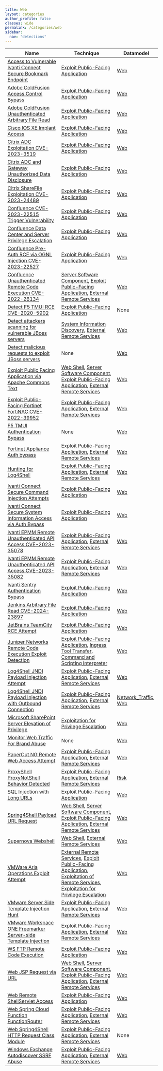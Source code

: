 ```yaml
---
title: Web
layout: categories
author_profile: false
classes: wide
permalink: /categories/web
sidebar:
  nav: "detections"
---
```


| Name    | Technique | Datamodel |
| --------| --------- |------------|
| [Access to Vulnerable Ivanti Connect Secure Bookmark Endpoint](/web/15838756-f425-43fa-9d88-a7f88063e81a/) | [Exploit Public-Facing Application](/tags/#exploit-public-facing-application) | [Web](https://docs.splunk.com/Documentation/CIM/latest/User/Web) |
| [Adobe ColdFusion Access Control Bypass](/web/d6821c0b-fcdc-4c95-a77f-e10752fae41a/) | [Exploit Public-Facing Application](/tags/#exploit-public-facing-application) | [Web](https://docs.splunk.com/Documentation/CIM/latest/User/Web) |
| [Adobe ColdFusion Unauthenticated Arbitrary File Read](/web/695aceae-21db-4e7f-93ac-a52e39d02b93/) | [Exploit Public-Facing Application](/tags/#exploit-public-facing-application) | [Web](https://docs.splunk.com/Documentation/CIM/latest/User/Web) |
| [Cisco IOS XE Implant Access](/web/07c36cda-6567-43c3-bc1a-89dff61e2cd9/) | [Exploit Public-Facing Application](/tags/#exploit-public-facing-application) | [Web](https://docs.splunk.com/Documentation/CIM/latest/User/Web) |
| [Citrix ADC Exploitation CVE-2023-3519](/web/76ac2dcb-333c-4a77-8ae9-2720cfae47a8/) | [Exploit Public-Facing Application](/tags/#exploit-public-facing-application) | [Web](https://docs.splunk.com/Documentation/CIM/latest/User/Web) |
| [Citrix ADC and Gateway Unauthorized Data Disclosure](/web/b593cac5-dd20-4358-972a-d945fefdaf17/) | [Exploit Public-Facing Application](/tags/#exploit-public-facing-application) | [Web](https://docs.splunk.com/Documentation/CIM/latest/User/Web) |
| [Citrix ShareFile Exploitation CVE-2023-24489](/web/172c59f2-5fae-45e5-8e51-94445143e93f/) | [Exploit Public-Facing Application](/tags/#exploit-public-facing-application) | [Web](https://docs.splunk.com/Documentation/CIM/latest/User/Web) |
| [Confluence CVE-2023-22515 Trigger Vulnerability](/web/630ea8b2-2800-4f5d-9cbc-d65c567349b0/) | [Exploit Public-Facing Application](/tags/#exploit-public-facing-application) | [Web](https://docs.splunk.com/Documentation/CIM/latest/User/Web) |
| [Confluence Data Center and Server Privilege Escalation](/web/115bebac-0976-4f7d-a3ec-d1fb45a39a11/) | [Exploit Public-Facing Application](/tags/#exploit-public-facing-application) | [Web](https://docs.splunk.com/Documentation/CIM/latest/User/Web) |
| [Confluence Pre-Auth RCE via OGNL Injection CVE-2023-22527](/web/f56936c0-ae6f-4eeb-91ff-ecc1448c6105/) | [Exploit Public-Facing Application](/tags/#exploit-public-facing-application) | [Web](https://docs.splunk.com/Documentation/CIM/latest/User/Web) |
| [Confluence Unauthenticated Remote Code Execution CVE-2022-26134](/web/fcf4bd3f-a79f-4b7a-83bf-2692d60b859c/) | [Server Software Component](/tags/#server-software-component), [Exploit Public-Facing Application](/tags/#exploit-public-facing-application), [External Remote Services](/tags/#external-remote-services) | [Web](https://docs.splunk.com/Documentation/CIM/latest/User/Web) |
| [Detect F5 TMUI RCE CVE-2020-5902](/web/810e4dbc-d46e-11ea-87d0-0242ac130003/) | [Exploit Public-Facing Application](/tags/#exploit-public-facing-application) |  None |
| [Detect attackers scanning for vulnerable JBoss servers](/web/104658f4-afdc-499e-9719-17243f982681/) | [System Information Discovery](/tags/#system-information-discovery), [External Remote Services](/tags/#external-remote-services) | [Web](https://docs.splunk.com/Documentation/CIM/latest/User/Web) |
| [Detect malicious requests to exploit JBoss servers](/web/c8bff7a4-11ea-4416-a27d-c5bca472913d/) |  None | [Web](https://docs.splunk.com/Documentation/CIM/latest/User/Web) |
| [Exploit Public Facing Application via Apache Commons Text](/web/19a481e0-c97c-4d14-b1db-75a708eb592e/) | [Web Shell](/tags/#web-shell), [Server Software Component](/tags/#server-software-component), [Exploit Public-Facing Application](/tags/#exploit-public-facing-application), [External Remote Services](/tags/#external-remote-services) | [Web](https://docs.splunk.com/Documentation/CIM/latest/User/Web) |
| [Exploit Public-Facing Fortinet FortiNAC CVE-2022-39952](/web/2038f5c6-5aba-4221-8ae2-ca76e2ca8b97/) | [Exploit Public-Facing Application](/tags/#exploit-public-facing-application), [External Remote Services](/tags/#external-remote-services) | [Web](https://docs.splunk.com/Documentation/CIM/latest/User/Web) |
| [F5 TMUI Authentication Bypass](/web/88bf127c-613e-4579-99e4-c4d4b02f3840/) |  None | [Web](https://docs.splunk.com/Documentation/CIM/latest/User/Web) |
| [Fortinet Appliance Auth bypass](/web/a83122f2-fa09-4868-a230-544dbc54bc1c/) | [Exploit Public-Facing Application](/tags/#exploit-public-facing-application), [External Remote Services](/tags/#external-remote-services) | [Web](https://docs.splunk.com/Documentation/CIM/latest/User/Web) |
| [Hunting for Log4Shell](/web/158b68fa-5d1a-11ec-aac8-acde48001122/) | [Exploit Public-Facing Application](/tags/#exploit-public-facing-application), [External Remote Services](/tags/#external-remote-services) | [Web](https://docs.splunk.com/Documentation/CIM/latest/User/Web) |
| [Ivanti Connect Secure Command Injection Attempts](/web/1f32a7e0-a060-4545-b7de-73fcf9ad536e/) | [Exploit Public-Facing Application](/tags/#exploit-public-facing-application) | [Web](https://docs.splunk.com/Documentation/CIM/latest/User/Web) |
| [Ivanti Connect Secure System Information Access via Auth Bypass](/web/d51c13dd-a232-4c83-a2bb-72ab36233c5d/) | [Exploit Public-Facing Application](/tags/#exploit-public-facing-application) | [Web](https://docs.splunk.com/Documentation/CIM/latest/User/Web) |
| [Ivanti EPMM Remote Unauthenticated API Access CVE-2023-35078](/web/66b9c9ba-7fb2-4e80-a3a2-496e5e078167/) | [Exploit Public-Facing Application](/tags/#exploit-public-facing-application), [External Remote Services](/tags/#external-remote-services) | [Web](https://docs.splunk.com/Documentation/CIM/latest/User/Web) |
| [Ivanti EPMM Remote Unauthenticated API Access CVE-2023-35082](/web/e03edeba-4942-470c-a664-27253f3ad351/) | [Exploit Public-Facing Application](/tags/#exploit-public-facing-application), [External Remote Services](/tags/#external-remote-services) | [Web](https://docs.splunk.com/Documentation/CIM/latest/User/Web) |
| [Ivanti Sentry Authentication Bypass](/web/b8e0d1cf-e6a8-4d46-a5ae-aebe18ead8f8/) | [Exploit Public-Facing Application](/tags/#exploit-public-facing-application) | [Web](https://docs.splunk.com/Documentation/CIM/latest/User/Web) |
| [Jenkins Arbitrary File Read CVE-2024-23897](/web/c641260d-2b48-4eb1-b1e8-2cc5b8b99ab1/) | [Exploit Public-Facing Application](/tags/#exploit-public-facing-application) | [Web](https://docs.splunk.com/Documentation/CIM/latest/User/Web) |
| [JetBrains TeamCity RCE Attempt](/web/89a58e5f-1365-4793-b45c-770abbb32b6c/) | [Exploit Public-Facing Application](/tags/#exploit-public-facing-application) | [Web](https://docs.splunk.com/Documentation/CIM/latest/User/Web) |
| [Juniper Networks Remote Code Execution Exploit Detection](/web/6cc4cc3d-b10a-4fac-be1e-55d384fc690e/) | [Exploit Public-Facing Application](/tags/#exploit-public-facing-application), [Ingress Tool Transfer](/tags/#ingress-tool-transfer), [Command and Scripting Interpreter](/tags/#command-and-scripting-interpreter) | [Web](https://docs.splunk.com/Documentation/CIM/latest/User/Web) |
| [Log4Shell JNDI Payload Injection Attempt](/web/c184f12e-5c90-11ec-bf1f-497c9a704a72/) | [Exploit Public-Facing Application](/tags/#exploit-public-facing-application), [External Remote Services](/tags/#external-remote-services) | [Web](https://docs.splunk.com/Documentation/CIM/latest/User/Web) |
| [Log4Shell JNDI Payload Injection with Outbound Connection](/web/69afee44-5c91-11ec-bf1f-497c9a704a72/) | [Exploit Public-Facing Application](/tags/#exploit-public-facing-application), [External Remote Services](/tags/#external-remote-services) | [Network_Traffic](https://docs.splunk.com/Documentation/CIM/latest/User/NetworkTraffic), [Web](https://docs.splunk.com/Documentation/CIM/latest/User/Web) |
| [Microsoft SharePoint Server Elevation of Privilege](/web/fcf4bd3f-a79f-4b7a-83bf-2692d60b859d/) | [Exploitation for Privilege Escalation](/tags/#exploitation-for-privilege-escalation) | [Web](https://docs.splunk.com/Documentation/CIM/latest/User/Web) |
| [Monitor Web Traffic For Brand Abuse](/web/134da869-e264-4a8f-8d7e-fcd0ec88f301/) |  None | [Web](https://docs.splunk.com/Documentation/CIM/latest/User/Web) |
| [PaperCut NG Remote Web Access Attempt](/web/9fcb214a-dc42-4ce7-a650-f1d2cab16a6a/) | [Exploit Public-Facing Application](/tags/#exploit-public-facing-application), [External Remote Services](/tags/#external-remote-services) | [Web](https://docs.splunk.com/Documentation/CIM/latest/User/Web) |
| [ProxyShell ProxyNotShell Behavior Detected](/web/c32fab32-6aaf-492d-bfaf-acbed8e50cdf/) | [Exploit Public-Facing Application](/tags/#exploit-public-facing-application), [External Remote Services](/tags/#external-remote-services) | [Risk](https://docs.splunk.com/Documentation/CIM/latest/User/Risk) |
| [SQL Injection with Long URLs](/web/e0aad4cf-0790-423b-8328-7564d0d938f9/) | [Exploit Public-Facing Application](/tags/#exploit-public-facing-application) | [Web](https://docs.splunk.com/Documentation/CIM/latest/User/Web) |
| [Spring4Shell Payload URL Request](/web/9d44d649-7d67-4559-95c1-8022ff49420b/) | [Web Shell](/tags/#web-shell), [Server Software Component](/tags/#server-software-component), [Exploit Public-Facing Application](/tags/#exploit-public-facing-application), [External Remote Services](/tags/#external-remote-services) | [Web](https://docs.splunk.com/Documentation/CIM/latest/User/Web) |
| [Supernova Webshell](/web/2ec08a09-9ff1-4dac-b59f-1efd57972ec1/) | [Web Shell](/tags/#web-shell), [External Remote Services](/tags/#external-remote-services) | [Web](https://docs.splunk.com/Documentation/CIM/latest/User/Web) |
| [VMWare Aria Operations Exploit Attempt](/web/d5d865e4-03e6-43da-98f4-28a4f42d4df7/) | [External Remote Services](/tags/#external-remote-services), [Exploit Public-Facing Application](/tags/#exploit-public-facing-application), [Exploitation of Remote Services](/tags/#exploitation-of-remote-services), [Exploitation for Privilege Escalation](/tags/#exploitation-for-privilege-escalation) | [Web](https://docs.splunk.com/Documentation/CIM/latest/User/Web) |
| [VMware Server Side Template Injection Hunt](/web/5796b570-ad12-44df-b1b5-b7e6ae3aabb0/) | [Exploit Public-Facing Application](/tags/#exploit-public-facing-application), [External Remote Services](/tags/#external-remote-services) | [Web](https://docs.splunk.com/Documentation/CIM/latest/User/Web) |
| [VMware Workspace ONE Freemarker Server-side Template Injection](/web/9e5726fe-8fde-460e-bd74-cddcf6c86113/) | [Exploit Public-Facing Application](/tags/#exploit-public-facing-application), [External Remote Services](/tags/#external-remote-services) | [Web](https://docs.splunk.com/Documentation/CIM/latest/User/Web) |
| [WS FTP Remote Code Execution](/web/b84e8f39-4e7b-4d4f-9e7c-fcd29a227845/) | [Exploit Public-Facing Application](/tags/#exploit-public-facing-application) | [Web](https://docs.splunk.com/Documentation/CIM/latest/User/Web) |
| [Web JSP Request via URL](/web/2850c734-2d44-4431-8139-1a56f6f54c01/) | [Web Shell](/tags/#web-shell), [Server Software Component](/tags/#server-software-component), [Exploit Public-Facing Application](/tags/#exploit-public-facing-application), [External Remote Services](/tags/#external-remote-services) | [Web](https://docs.splunk.com/Documentation/CIM/latest/User/Web) |
| [Web Remote ShellServlet Access](/web/c2a332c3-24a2-4e24-9455-0e80332e6746/) | [Exploit Public-Facing Application](/tags/#exploit-public-facing-application) | [Web](https://docs.splunk.com/Documentation/CIM/latest/User/Web) |
| [Web Spring Cloud Function FunctionRouter](/web/89dddbad-369a-4f8a-ace2-2439218735bc/) | [Exploit Public-Facing Application](/tags/#exploit-public-facing-application), [External Remote Services](/tags/#external-remote-services) | [Web](https://docs.splunk.com/Documentation/CIM/latest/User/Web) |
| [Web Spring4Shell HTTP Request Class Module](/web/fcdfd69d-0ca3-4476-920e-9b633cb4593e/) | [Exploit Public-Facing Application](/tags/#exploit-public-facing-application), [External Remote Services](/tags/#external-remote-services) |  None |
| [Windows Exchange Autodiscover SSRF Abuse](/web/d436f9e7-0ee7-4a47-864b-6dea2c4e2752/) | [Exploit Public-Facing Application](/tags/#exploit-public-facing-application), [External Remote Services](/tags/#external-remote-services) | [Web](https://docs.splunk.com/Documentation/CIM/latest/User/Web) |